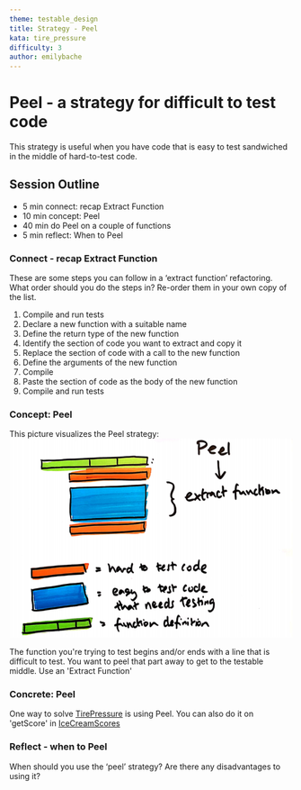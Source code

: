 ```yaml
---
theme: testable_design
title: Strategy - Peel
kata: tire_pressure
difficulty: 3
author: emilybache
---
```


# Peel - a strategy for difficult to test code

This strategy is useful when you have code that is easy to test sandwiched in the middle of hard-to-test code.

## Session Outline
 
* 5 min connect: recap Extract Function
* 10 min concept: Peel   
* 40 min do Peel on a couple of functions 
* 5 min reflect: When to Peel
 

### Connect - recap Extract Function
These are some steps you can follow in a ‘extract function’ refactoring. What order should you do the steps in? Re-order them in your own copy of the list.

1. Compile and run tests
1. Declare a new function with a suitable name
1. Define the return type of the new function
1. Identify the section of code you want to extract and copy it
1. Replace the section of code with a call to the new function
1. Define the arguments of the new function
1. Compile
1. Paste the section of code as the body of the new function
1. Compile and run tests


### Concept: Peel
This picture visualizes the Peel strategy:
![Peel](/assets/images/peel.png)

The function you're trying to test begins and/or ends with a line that is difficult to test. You want to peel that part away to get to the testable middle. Use an 'Extract Function' 

### Concrete: Peel
One way to solve [TirePressure](https://github.com/emilybache/custom-start-points/tree/master/start-points/TirePressure) is using Peel. You can also do it on 'getScore' in [IceCreamScores](https://github.com/emilybache/custom-start-points/tree/master/start-points/IceCreamScores/)

### Reflect - when to Peel
When should you use the ‘peel’ strategy? Are there any disadvantages to using it?
